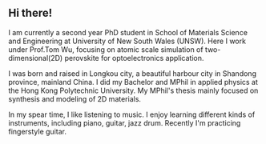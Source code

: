 ## Hi there!

I am currently a second year PhD student in School of Materials Science and Engineering at University of New South Wales (UNSW). Here I work under Prof.Tom Wu, focusing on atomic scale simulation of two-dimensional(2D) perovskite for optoelectronics application.

I was born and raised in Longkou city, a beautiful harbour city in Shandong province, mainland China. I did my Bachelor and MPhil in applied physics at the Hong Kong Polytechnic University. My MPhil's thesis mainly focused on synthesis and modeling of 2D materials.

In my spear time, I like listening to music. I enjoy learning different kinds of instruments, including piano, guitar, jazz drum. Recently I'm practicing fingerstyle guitar.



